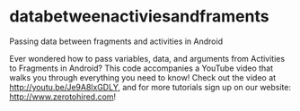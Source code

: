 # databetweenactiviesandframents
Passing data between fragments and activities in Android

Ever wondered how to pass variables, data, and arguments from Activities to Fragments in Android? This code accompanies a YouTube video that walks you through everything you need to know! Check out the video at http://youtu.be/Je9A8lxGDLY, and for more tutorials sign up on our website: http://www.zerotohired.com!
